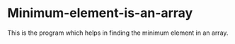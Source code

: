 # Minimum-element-is-an-array
This is the program which helps in finding the minimum element in an array.
